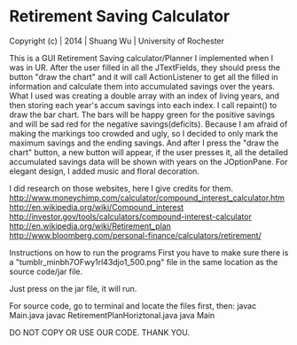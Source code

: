 
# Retirement Saving Calculator 

Copyright (c) | 2014 | Shuang Wu | University of Rochester 

This is a GUI Retirement Saving calculator/Planner I implemented when I was in UR. After the user filled in all the JTextFields, they should press the button "draw the chart" and it will call ActionListener to get all the filled in information and calculate them into accumulated savings over the years. What I used was creating a double array with an index of living years, and then storing each year's accum savings into each index. I call repaint() to draw the bar chart. The bars will be happy green for the positive savings and will be sad red for the negative savings(deficits). Because I am afraid of making the markings too crowded and ugly, so I decided to only mark the maximum savings and the ending savings. And after I press the "draw the chart" button, a new button will appear, if the user presses it, all the detailed accumulated savings data will be shown with years on the JOptionPane. For elegant design, I added music and floral decoration.


I did research on those websites, here I give credits for them.
http://www.moneychimp.com/calculator/compound_interest_calculator.htm
http://en.wikipedia.org/wiki/Compound_interest
http://investor.gov/tools/calculators/compound-interest-calculator
http://en.wikipedia.org/wiki/Retirement_plan
http://www.bloomberg.com/personal-finance/calculators/retirement/



Instructions on how to run the programs
First you have to make sure there is a "tumblr_minbh7OFwy1rl43djo1_500.png" file in the same location as the source code/jar file.

Just press on the jar file, it will run.

For source code, go to terminal and locate the files first, then:
javac Main.java
javac RetirementPlanHoriztonal.java
java Main


DO NOT COPY OR USE OUR CODE. THANK YOU.

